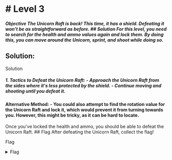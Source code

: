 # # Level 3

##### Objective The Unicorn Raft is back! This time, it has a shield. Defeating it won't be as straightforward as before. ## Solution For this level, you need to search for the health and ammo values again and lock them. By doing this, you can move around the Unicorn, sprint, and shoot while doing so.

## Solution:

Solution

##### 1. **Tactics to Defeat the Unicorn Raft:** - Approach the Unicorn Raft from the sides where it's less protected by the shield. - Continue moving and shooting until you defeat it.

#### Alternative Method: - You could also attempt to find the rotation value for the Unicorn Raft and lock it, which would prevent it from turning towards you. However, this might be tricky, as it can be hard to locate.

Once you've locked the health and ammo, you should be able to defeat the Unicorn Raft. ## Flag After defeating the Unicorn Raft, collect the flag!

Flag

<details>
<summary>Flag</summary>
GHCTF{the_best_defense_is_offense}
<br/>
# [Next Challange](level4.MD)
